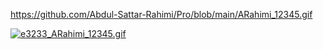 
https://github.com/Abdul-Sattar-Rahimi/Pro/blob/main/ARahimi_12345.gif

<a href="https://imgurl.ir/viewer.php?file=e3233_ARahimi_12345.gif"><img src="https://imgurl.ir/uploads/e3233_ARahimi_12345_thumb.gif" border="0" alt="e3233_ARahimi_12345.gif" /></a>
